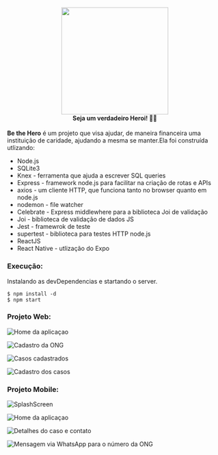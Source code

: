 <h4 align="center">
<img src="./img/logo%403x.png" width="250px" /><br>
 <b>Seja um verdadeiro Heroi!</b> 🦸‍♂️
</h4>

<b>Be the Hero</b> é um projeto que visa ajudar, de maneira financeira uma instituição de caridade, ajudando a mesma se manter.Ela foi construída utlizando:

  - Node.js
  - SQLite3
  - Knex - ferramenta que ajuda a escrever SQL queries
  - Express - framework node.js para facilitar na criação de rotas e APIs
  - axios - um cliente HTTP, que funciona tanto no browser quanto em node.js
  - nodemon - file watcher
  - Celebrate - Express middlewhere para a biblioteca Joi de validação
  - Joi - biblioteca de validação de dados JS
  - Jest - framewrok de teste
  - supertest - biblioteca para testes HTTP node.js
  - ReactJS
  - React Native - utlização do Expo 
  
  ### Execução:

Instalando as devDependencias e startando o server.

```
$ npm install -d
$ npm start
```

### Projeto Web:
![Home da aplicaçao](https://github.com/Stephany249/be-the-hero/blob/master/img/1.png)

![Cadastro da ONG](https://github.com/Stephany249/be-the-hero/blob/master/img/2.png)

![Casos cadastrados](https://github.com/Stephany249/be-the-hero/blob/master/img/3.png)

![Cadastro dos casos](https://github.com/Stephany249/be-the-hero/blob/master/img/4.png)

### Projeto Mobile: 
![SplashScreen](https://github.com/Stephany249/be-the-hero/blob/master/img/5.jpeg)

![Home da aplicaçao](https://github.com/Stephany249/be-the-hero/blob/master/img/6.jpeg)

![Detalhes do caso e contato](https://github.com/Stephany249/be-the-hero/blob/master/img/7.jpeg)

![Mensagem via WhatsApp para o número da ONG](https://github.com/Stephany249/be-the-hero/blob/master/img/8.jpeg)
